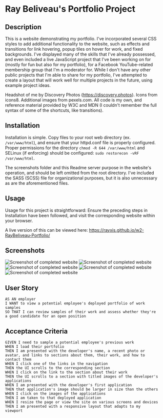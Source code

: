 # Ray Beliveau's Portfolio Project

## Description

This is a website demonstrating my portfolio. I've incorporated several CSS styles to add additional functionality
to the website, such as effects and transitions for link hovering, popup tiles on hover for work, and fixed
backgrounds. I've displayed many of the skills that I've already possessed, and even included a live JavaScript
project that I've been working on for (mostly for fun but also for my portfolio), for a Facebook YouTube-related
membership group that I'm a moderator for. While I don't have any other public projects that I'm able to share for
my portfolio, I've attempted to create a layout that will work well for multiple projects in the future, using
example project ideas.

Headshot of me by Discovery Photos (https://discovery.photos). Icons from icons8. Additional images from pexels.com.
All code is my own, and reference material provided by W3C and MDN (I couldn't remember the full syntax of some of the
shortcuts, like transitions).

## Installation

Installation is simple. Copy files to your root web directory (ex. `/var/www/html`), and ensure that your httpd.conf
file is properly configured. Proper permissions for the directory `chmod -R 644 /var/www/html` and SELinux (if
enforcing) should be configured: `sudo restorecon -vRF /var/www/html`.

The screenshots folder and this Readme server purpose in the website's operation, and should be left omitted from
the root directory. I've included the SASS (SCSS) file for organizational purposes, but it is also unnecessary as
are the aforementioned files.

## Usage

Usage for this project is straightforward: Ensure the preceding steps in Installation have been followed, and visit
the corresponding website within your browser.

A live version of this can be viewed here: https://rayxis.github.io/w2-RayBeliveau-Portfolio/

## Screenshots

![Screenshot of completed website](./screenshots/Screenshot%202023-12-03%20at%2011.25.55%E2%80%AFPM.png)
![Screenshot of completed website](./screenshots/Screenshot%202023-12-03%20at%2011.26.27%E2%80%AFPM.png)
![Screenshot of completed website](./screenshots/Screenshot%202023-12-03%20at%2011.26.54%E2%80%AFPM.png)
![Screenshot of completed website](./screenshots/Screenshot%202023-12-03%20at%2011.27.07%E2%80%AFPM.png)
![Screenshot of completed website](./screenshots/Screenshot%202023-12-03%20at%2011.27.21%E2%80%AFPM.png)

## User Story

```
AS AN employer
I WANT to view a potential employee's deployed portfolio of work samples
SO THAT I can review samples of their work and assess whether they're a good candidate for an open position
```

## Acceptance Criteria

```
GIVEN I need to sample a potential employee's previous work
WHEN I load their portfolio
THEN I am presented with the developer's name, a recent photo or avatar, and links to sections about them, their work, and how to contact them
WHEN I click one of the links in the navigation
THEN the UI scrolls to the corresponding section
WHEN I click on the link to the section about their work
THEN the UI scrolls to a section with titled images of the developer's applications
WHEN I am presented with the developer's first application
THEN that application's image should be larger in size than the others
WHEN I click on the images of the applications
THEN I am taken to that deployed application
WHEN I resize the page or view the site on various screens and devices
THEN I am presented with a responsive layout that adapts to my viewport
```